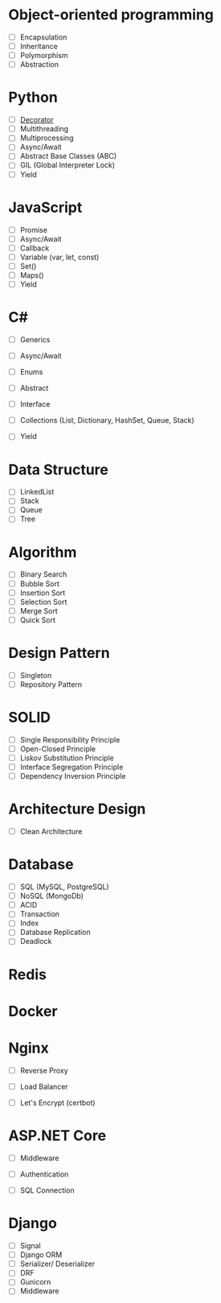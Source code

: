 # Object-oriented programming
- [ ] Encapsulation
- [ ] Inheritance
- [ ] Polymorphism
- [ ] Abstraction

# Python
- [ ] [Decorator](./Python/decorator.py)
- [ ] Multithreading
- [ ] Multiprocessing
- [ ] Async/Await
- [ ] Abstract Base Classes (ABC)
- [ ] GIL (Global Interpreter Lock)
- [ ] Yield

# JavaScript
- [ ] Promise
- [ ] Async/Await
- [ ] Callback
- [ ] Variable (var, let, const)
- [ ] Set()
- [ ] Maps()
- [ ] Yield

# C#
- [ ] Generics
- [ ] Async/Await
- [ ] Enums
- [ ] Abstract
- [ ] Interface
- [ ] Collections (List, Dictionary, HashSet, Queue, Stack)
- [ ] Yield


# Data Structure
- [ ] LinkedList
- [ ] Stack
- [ ] Queue
- [ ] Tree

# Algorithm
- [ ] Binary Search
- [ ] Bubble Sort
- [ ] Insertion Sort
- [ ] Selection Sort
- [ ] Merge Sort
- [ ] Quick Sort

# Design Pattern
- [ ] Singleton
- [ ] Repository Pattern

# SOLID
- [ ] Single Responsibility Principle
- [ ] Open-Closed Principle
- [ ] Liskov Substitution Principle
- [ ] Interface Segregation Principle
- [ ] Dependency Inversion Principle

# Architecture Design

- [ ] Clean Architecture

# Database
- [ ] SQL (MySQL, PostgreSQL)
- [ ] NoSQL (MongoDb)
- [ ] ACID
- [ ] Transaction
- [ ] Index
- [ ] Database Replication
- [ ] Deadlock

# Redis

# Docker

# Nginx
- [ ] Reverse Proxy
- [ ] Load Balancer
- [ ] Let's Encrypt (certbot)


# ASP.NET Core
- [ ] Middleware
- [ ] Authentication
- [ ] SQL Connection


# Django
- [ ] Signal
- [ ] Django ORM
- [ ] Serializer/ Deserializer
- [ ] DRF
- [ ] Gunicorn
- [ ] Middleware